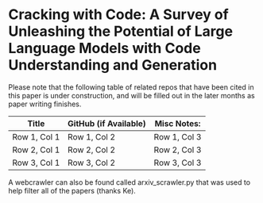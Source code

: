 # Cracking with Code: A Survey of Unleashing the Potential of Large Language Models with Code Understanding and Generation



Please note that the following table of related repos that have been cited in this paper is under construction, and will be filled out in the later months as paper writing finishes. 

| Title | GitHub (if Available) | Misc Notes: |
| --------------- | --------------- | --------------- |
| Row 1, Col 1    | Row 1, Col 2    | Row 1, Col 3    |
| Row 2, Col 1    | Row 2, Col 2    | Row 2, Col 3    |
| Row 3, Col 1    | Row 3, Col 2    | Row 3, Col 3    |


A webcrawler can also be found called arxiv_scrawler.py that was used to help filter all of the papers (thanks Ke). 
